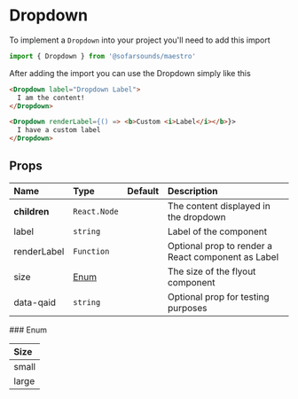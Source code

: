 # Dropdown

To implement a `Dropdown` into your project you'll need to add this import
```js
import { Dropdown } from '@sofarsounds/maestro'
```

After adding the import you can use the Dropdown simply like this
```html
<Dropdown label="Dropdown Label">
  I am the content!
</Dropdown>

<Dropdown renderLabel={() => <b>Custom <i>Label</i></b>}>
  I have a custom label
</Dropdown>
```

## Props

| Name          | Type          | Default         | Description                      |
| :------------ | :-----        | :-------------- | :------------------------------- |
| **children**  | `React.Node`  |                 | The content displayed in the dropdown
| label         | `string`      |                 | Label of the component
| renderLabel   | `Function`    |                 | Optional prop to render a React component as Label
| size          | [Enum](#enum) |                 | The size of the flyout component
| data-qaid     | `string`      |                 | Optional prop for testing purposes

### Enum

| Size  |
| :---  |
| small |
| large |

